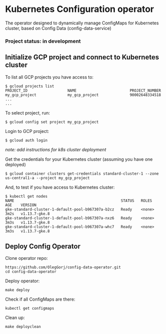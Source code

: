 # Kubernetes Configuration operator

The operator designed to dynamically manage ConfigMaps for Kubernetes cluster, based on Config Data (config-data-service)

### Project status: in development

## Initialize GCP project and connect to Kubernetes cluster


To list all GCP projects you have access to:


```
$ gcloud projects list
PROJECT_ID                  NAME                        PROJECT_NUMBER
my_gcp_project              my_gcp_project              90002648334518
...
...

```

To select project, run:

```
$ gcloud config set project my_gcp_project
```

Login to GCP project:

```
$ gcloud auth login
```

_note: add instructions for k8s cluster deployment_

Get the credentials for your Kubernetes cluster (assuming you have one deployed)

```
$ gcloud container clusters get-credentials standard-cluster-1 --zone us-central1-a --project my_gcp_project
```

And, to test if you have access to Kubernetes cluster:

```
$ kubectl get nodes
NAME                                                STATUS   ROLES    AGE    VERSION
gke-standard-cluster-1-default-pool-b967307a-b2cz   Ready    <none>   3m2s   v1.13.7-gke.8
gke-standard-cluster-1-default-pool-b967307a-nxz6   Ready    <none>   3m3s   v1.13.7-gke.8
gke-standard-cluster-1-default-pool-b967307a-whc7   Ready    <none>   3m3s   v1.13.7-gke.8
```


## Deploy Config Operator

Clone operator repo:

```
https://github.com/OlegGorj/config-data-operator.git
cd config-data-operator
```

Deploy operator:
```
make deploy
```

Check if all ConfigMaps are there:
```
kubectl get configmaps
```


Clean up:

```
make deployclean
```
